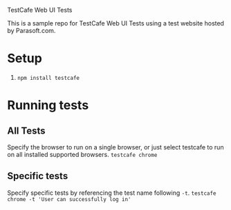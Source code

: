 TestCafe Web UI Tests

This is a sample repo for TestCafe Web UI Tests using a test website hosted by Parasoft.com.

# Setup
1. `npm install testcafe`

# Running tests
## All Tests
Specify the browser to run on a single browser, or just select testcafe to run on all installed supported browsers.
`testcafe chrome` 
## Specific tests
Specify specific tests by referencing the test name following `-t`.
`testcafe chrome -t 'User can successfully log in'`
